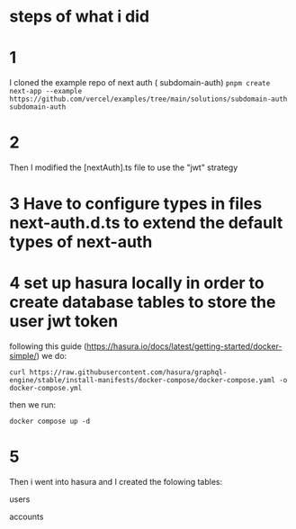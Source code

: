 

# steps of what i did

# 1
I cloned the example repo of next auth ( subdomain-auth)
`pnpm create next-app --example https://github.com/vercel/examples/tree/main/solutions/subdomain-auth subdomain-auth`



# 2
Then I modified the [nextAuth].ts file to use the "jwt" strategy


# 3 Have to configure types in files next-auth.d.ts to extend the default types of next-auth




# 4 set up hasura locally in order to create database tables to store the user jwt token

following this guide (https://hasura.io/docs/latest/getting-started/docker-simple/) we do:

`curl https://raw.githubusercontent.com/hasura/graphql-engine/stable/install-manifests/docker-compose/docker-compose.yaml -o docker-compose.yml`

then we run:

`docker compose up -d`

# 5
Then i went into hasura and I created the folowing tables:

users

accounts





